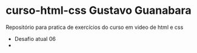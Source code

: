 # curso-html-css Gustavo Guanabara
Repositório para pratica de exercícios do curso em video de html e css
- Desafio atual 06 <tags>
- 
